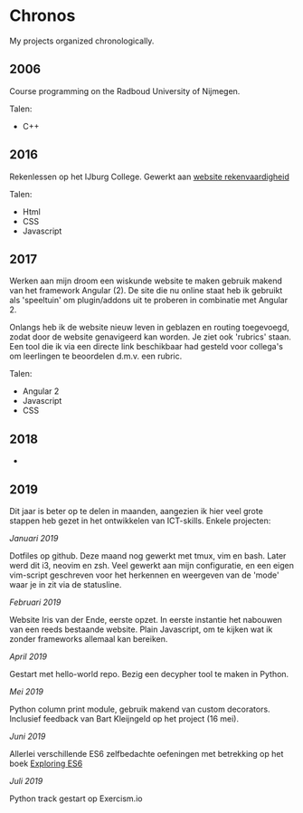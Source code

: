 # Chronos

My projects organized chronologically.

## 2006

Course programming on the Radboud University of Nijmegen.

Talen:
- C++

## 2016

Rekenlessen op het IJburg College. Gewerkt aan [website
rekenvaardigheid](https://github.com/Thewessen/rekenwebsite)

Talen:
- Html
- CSS
- Javascript

## 2017

Werken aan mijn droom een wiskunde website te maken gebruik makend van het
framework Angular (2). De site die nu online staat heb ik gebruikt als
'speeltuin' om plugin/addons uit te proberen in combinatie met Angular 2.

Onlangs heb ik de website nieuw leven in geblazen en routing toegevoegd, zodat
door de website genavigeerd kan worden. Je ziet ook 'rubrics' staan. Een tool
die ik via een directe link beschikbaar had gesteld voor collega's om
leerlingen te beoordelen d.m.v. een rubric.

Talen:
- Angular 2
- Javascript
- CSS

## 2018

-

## 2019

Dit jaar is beter op te delen in maanden, aangezien ik hier veel grote stappen
heb gezet in het ontwikkelen van ICT-skills. Enkele projecten:

_Januari 2019_

Dotfiles op github. Deze maand nog gewerkt met tmux, vim en bash. Later werd dit
i3, neovim en zsh. Veel gewerkt aan mijn configuratie, en een eigen vim-script
geschreven voor het herkennen en weergeven van de 'mode' waar je in zit via de
statusline.

_Februari 2019_

Website Iris van der Ende, eerste opzet. In eerste instantie het nabouwen van
een reeds bestaande website. Plain Javascript, om te kijken wat ik zonder
frameworks allemaal kan bereiken.

_April 2019_

Gestart met hello-world repo. Bezig een decypher tool te maken in Python.

_Mei 2019_

Python column print module, gebruik makend van custom decorators. Inclusief
feedback van Bart Kleijngeld op het project (16 mei).

_Juni 2019_

Allerlei verschillende ES6 zelfbedachte oefeningen met betrekking op het boek
[Exploring ES6](https://github.com/Thewessen/hello-world/tree/master/ExploringES6)

_Juli 2019_

Python track gestart op Exercism.io


